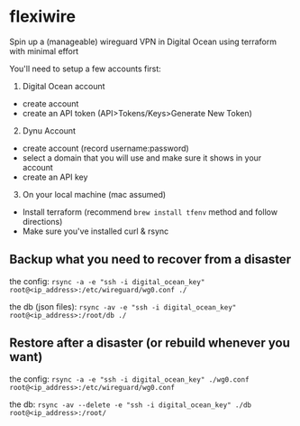 # flexiwire

Spin up a (manageable) wireguard VPN in Digital Ocean using terraform with minimal effort

You'll need to setup a few accounts first:

1. Digital Ocean account

- create account
- create an API token (API>Tokens/Keys>Generate New Token)

2. Dynu Account

- create account (record username:password)
- select a domain that you will use and make sure it shows in your account
- create an API key

3. On your local machine (mac assumed)

- Install terraform (recommend `brew install tfenv` method and follow directions)
- Make sure you've installed curl & rsync

## Backup what you need to recover from a disaster

the config:
`rsync -a -e "ssh -i digital_ocean_key" root@<ip_address>:/etc/wireguard/wg0.conf ./`

the db (json files):
`rsync -av -e "ssh -i digital_ocean_key" root@<ip_address>:/root/db ./`

## Restore after a disaster (or rebuild whenever you want)

the config:
`rsync -a -e "ssh -i digital_ocean_key" ./wg0.conf root@<ip_address>:/etc/wireguard/wg0.conf`

the db:
`rsync -av --delete -e "ssh -i digital_ocean_key" ./db root@<ip_address>:/root/`
